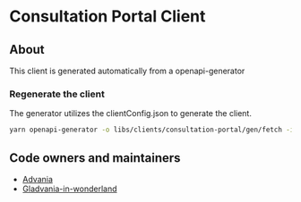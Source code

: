# Consultation Portal Client

## About

This client is generated automatically from a openapi-generator

### Regenerate the client

The generator utilizes the clientConfig.json to generate the client.

```bash
yarn openapi-generator -o libs/clients/consultation-portal/gen/fetch -i libs/clients/consultation-portal/src/clientConfig.json
```

## Code owners and maintainers

- [Advania](https://advania.is)
- [Gladvania-in-wonderland](https://github.com/orgs/island-is/teams/gladvania-in-wonderland)
